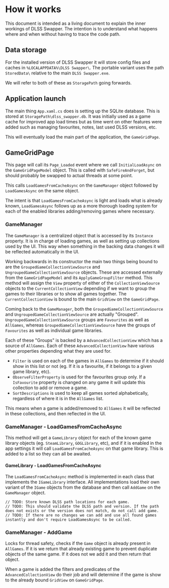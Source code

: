 # How it works
This document is intended as a living document to explain the inner workings of DLSS Swapper. The intention is to understand what happens where and when without having to trace the code path.


## Data storage
For the installed version of DLSS Swapper it will store config files and caches in `%LOCALAPPDATA%\DLSS Swapper\`. The portable variant uses the path `StoredData\` relative to the main `DLSS Swapper.exe`.

We will refer to both of these as `StoragePath` going forwards.


## Application launch
The main thing `App.xaml.cs` does is setting up the SQLite database. This is stored at `StoragePath\dlss_swapper.db`. It was initially used as a game cache for improved app load times but as time went on other features were added such as managing favourites, notes, last used DLSS versions, etc. 

This will eventually load the main part of the application, the `GameGridPage`.


## GameGridPage
This page will call its `Page_Loaded` event where we call `InitialLoadAsync` on the `GameGridPageModel` object. This is called with `SafeFireAndForget`, but should probably be swapped to actual threads at some point. 

This calls `LoadGamesFromCacheAsync` on the `GameManager` object followed by `LoadGamesAsync` on the same object.

The intent is that `LoadGamesFromCacheAsync` is light and loads what is already known, `LoadGamesAsync`  follows up as a more thorough loading system for each of the enabled libraries adding/removing games where necessary.


### GameManager
The `GameManager` is a centralized object that is accessed by its `Instance` property. It is in charge of loading games, as well as setting up collections used by the UI. This way when something in the backing data changes it will be reflected automatically in the UI.

Working backwards in its constructor the main two things being bound to are the `GroupedGameCollectionViewSource` and `UngroupedGameCollectionViewSource` objects. These are accessed externally from the `GameGridPageModel` and its `ApplyGameGroupFilter` method. This method will assign the `View` property of either of the `CollectionViewSource` objects to the `CurrentCollectionView` depending if we want to group the games to their libraries or to show all games together. The `CurrentCollectionView` is bound to the main `GridView` on the `GameGridPage`.

Coming back to the `GameManager`, both the `GroupedGameCollectionViewSource` and `UngroupedGameCollectionViewSource` are actually "Grouped". `UngroupedGameCollectionViewSource` groups are `Favourites` as well as `AllGames`, whereas `GroupedGameCollectionViewSource` have the groups of `Favourites` as well as individual game libraries.

Each of these "Groups" is backed by a `AdvancedCollectionView` which has a source of `AllGames`. Each of these `AdvancedCollectionView` have various other properties depending what they are used for.

- `Filter` is used on each of the games in `AllGames` to determine if it should show in this list or not (eg. If it is a favourite, if it belongs to a given game library, etc).
- `ObserveFilterProperty` is used for the favourites group only. If a `IsFavourite` property is changed on any game it will update this collection to add or remove a game.
- `SortDescriptions` is used to keep all games sorted alphabetically, regardless of where it is in the `AllGames` list.

This means when a game is added/removed to `AllGames` it will be reflected in these collections, and then reflected in the UI.

### GameManager - LoadGamesFromCacheAsync
This method will get a `GameLibrary` object for each of the known game library objects (eg. `SteamLibrary`, `GOGLibrary`, etc), and if it is enabled in the app settings it will call `LoadGamesFromCacheAsync` on that game library. This is added to a list so they can all be awaited.


#### GameLibrary - LoadGamesFromCacheAsync
The `LoadGamesFromCacheAsync` method is implemented in each class that implements the `IGameLibrary` interface. All implementations load their own variant of the `IGame` objects from the database and then call `AddGame` on the `GameManager` object.

```
// TODO: Store known DLSS path locations for each game.
// TODO: This should validate the DLSS path and version. If the path does not exists or the version does not match, do not call add game.
// TODO: If there are no changes we can add and use all found games instantly and don't require LoadGamesAsync to be called.
```

### GameManager - AddGame
Locks for thread safety, checks if the `Game` object is already present in `AllGames`. If it is we return that already existing game to prevent duplicate objects of the same game. If it does not we add it and then return that object.

When a game is added the filters and predicates of the `AdvancedCollectionView` do their job and will determine if the game is show to the already bound `GridView` on `GameGridPage`.